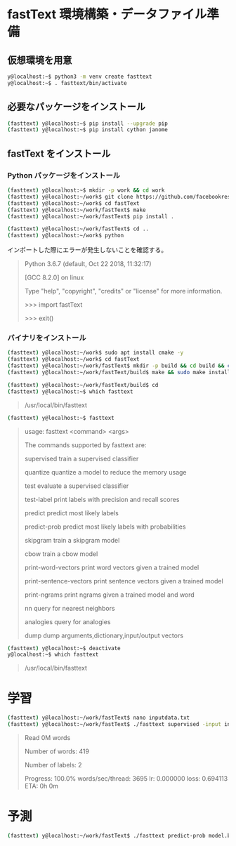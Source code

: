# fastText 環境構築・データファイル準備

## 仮想環境を用意

```sh
y@localhost:~$ python3 -m venv create fasttext
y@localhost:~$ . fasttext/bin/activate
```

## 必要なパッケージをインストール

```sh
(fasttext) y@localhost:~$ pip install --upgrade pip
(fasttext) y@localhost:~$ pip install cython janome
```

## fastText をインストール

### Python パッケージをインストール

```sh
(fasttext) y@localhost:~$ mkdir -p work && cd work
(fasttext) y@localhost:~/work$ git clone https://github.com/facebookresearch/fastText.git
(fasttext) y@localhost:~/work$ cd fastText
(fasttext) y@localhost:~/work/fastText$ make
(fasttext) y@localhost:~/work/fastText$ pip install .
```

```sh
(fasttext) y@localhost:~/work/fastText$ cd ..
(fasttext) y@localhost:~/work$ python
```

インポートした際にエラーが発生しないことを確認する。

> Python 3.6.7 (default, Oct 22 2018, 11:32:17)
>
> [GCC 8.2.0] on linux
>
> Type "help", "copyright", "credits" or "license" for more information.
>
> &gt;&gt;&gt; import fastText
>
> &gt;&gt;&gt; exit()

### バイナリをインストール

```sh
(fasttext) y@localhost:~/work$ sudo apt install cmake -y
(fasttext) y@localhost:~/work$ cd fastText
(fasttext) y@localhost:~/work/fastText$ mkdir -p build && cd build && cmake ..
(fasttext) y@localhost:~/work/fastText/build$ make && sudo make install
```

```sh
(fasttext) y@localhost:~/work/fastText/build$ cd
(fasttext) y@localhost:~$ which fasttext
```

> /usr/local/bin/fasttext

```sh
(fasttext) y@localhost:~$ fasttext
```

> usage: fasttext &lt;command&gt; &lt;args&gt;
>
> The commands supported by fasttext are:
>
> supervised train a supervised classifier
>
> quantize quantize a model to reduce the memory usage
>
> test evaluate a supervised classifier
>
> test-label print labels with precision and recall scores
>
> predict predict most likely labels
>
> predict-prob predict most likely labels with probabilities
>
> skipgram train a skipgram model
>
> cbow train a cbow model
>
> print-word-vectors print word vectors given a trained model
>
> print-sentence-vectors print sentence vectors given a trained model
>
> print-ngrams print ngrams given a trained model and word
>
> nn query for nearest neighbors
>
> analogies query for analogies
>
> dump dump arguments,dictionary,input/output vectors

```sh
(fasttext) y@localhost:~$ deactivate
y@localhost:~$ which fasttext
```

> /usr/local/bin/fasttext

# 学習

```sh
(fasttext) y@localhost:~/work/fastText$ nano inputdata.txt
(fasttext) y@localhost:~/work/fastText$ ./fasttext supervised -input inputdata.txt -output model
```

> Read 0M words
>
> Number of words: 419
>
> Number of labels: 2
>
> Progress: 100.0% words/sec/thread: 3695 lr: 0.000000 loss: 0.694113 ETA: 0h 0m

# 予測

```sh
(fasttext) y@localhost:~/work/fastText$ ./fasttext predict-prob model.bin pred.txt 1
```
